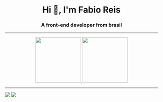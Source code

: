 <h1 align="center">Hi 👋, I'm Fabio Reis</h1>
<h3 align="center">A front-end developer from brasil</h3>
<hr>
<div align="center" >
  <a href="https://github.com/MarcoANBJR">
  <img height="150em" src="https://github-readme-stats.vercel.app/api?username=white-Reis&show_icons=true&theme=dark&include_all_commits=true&count_private=true"/>
  <img height="150em" src="https://github-readme-stats.vercel.app/api/top-langs/?username=white-Reis&layout=compact&theme=dark&langs_count=8"/>
</div>
<hr>  
  
<div> 
  <a href = "mailto:nekoreiss7@gmail.com"><img src="https://img.shields.io/badge/-Gmail-%23333?style=for-the-badge&logo=gmail&logoColor=white" target="_blank"></a>
  <a href = "https://www.linkedin.com/in/fabio-reis-9352891b5/" target="_blank"><img src="https://img.shields.io/badge/-LinkedIn-%230077B5?style=for-the-badge&logo=linkedin&logoColor=white" target="_blank"></a> 
  
</div>
